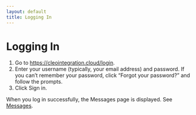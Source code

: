 ```yaml
---
layout: default
title: Logging In
---
```

# Logging In

1. Go to https://cleointegration.cloud/login.
2. Enter your username (typically, your email address) and password. If you can’t remember your password, click “Forgot your password?” and follow the prompts.
3. Click Sign in.

When you log in successfully, the Messages page is displayed. See [Messages](Messages.md).
